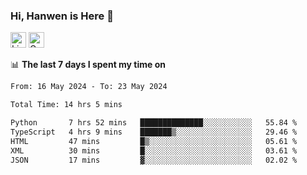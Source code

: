 ### Hi, Hanwen is Here 👋
<p>
	<a href="https://www.linkedin.com/in/liu-hanwen/"><img src="https://img.shields.io/badge/@hanwen-0A66C2?style=flat&logo=LinkedIn&logoColor=white" alt="Linkedin"  height="25px"/></a> 
	<a href="https://scholar.google.com/citations?user=HDF0su0AAAAJ"><img src="https://img.shields.io/badge/scholar-4385FE.svg?&style=plastic&logo=google-scholar&logoColor=white" alt="Google Scholar" height="25px"> </a>
</p>

📊 **The last 7 days I spent my time on** 
<!--START_SECTION:waka-->

```txt
From: 16 May 2024 - To: 23 May 2024

Total Time: 14 hrs 5 mins

Python       7 hrs 52 mins   ██████████████░░░░░░░░░░░   55.84 %
TypeScript   4 hrs 9 mins    ███████▒░░░░░░░░░░░░░░░░░   29.46 %
HTML         47 mins         █▒░░░░░░░░░░░░░░░░░░░░░░░   05.61 %
XML          30 mins         █░░░░░░░░░░░░░░░░░░░░░░░░   03.61 %
JSON         17 mins         ▓░░░░░░░░░░░░░░░░░░░░░░░░   02.02 %
```

<!--END_SECTION:waka-->


<!--
**david990917/david990917** is a ✨ _special_ ✨ repository because its `README.md` (this file) appears on your GitHub profile.

Here are some ideas to get you started:

- 🔭 I’m currently working on ...
- 🌱 I’m currently learning ...
- 👯 I’m looking to collaborate on ...
- 🤔 I’m looking for help with ...
- 💬 Ask me about ...
- 📫 How to reach me: ...
- 😄 Pronouns: ...
- ⚡ Fun fact: ...
-->

